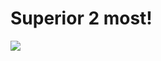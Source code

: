 <h1>Superior 2 most!</h1>
<img src="https://upload.wikimedia.org/wikipedia/commons/6/6c/Jonathan_Bowden.jpg"/>
